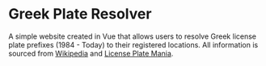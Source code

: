 # Greek Plate Resolver

A simple website created in Vue that allows users to resolve Greek license plate prefixes (1984 - Today) to their registered locations. All information is sourced from [Wikipedia](https://el.wikipedia.org/wiki/%CE%A0%CE%B9%CE%BD%CE%B1%CE%BA%CE%AF%CE%B4%CE%B5%CF%82_%CE%BA%CF%85%CE%BA%CE%BB%CE%BF%CF%86%CE%BF%CF%81%CE%AF%CE%B1%CF%82_%CE%BF%CF%87%CE%B7%CE%BC%CE%AC%CF%84%CF%89%CE%BD_%CF%84%CE%B7%CF%82_%CE%95%CE%BB%CE%BB%CE%AC%CE%B4%CE%B1%CF%82) and [License Plate Mania](https://licenseplatemania.com/landenpaginas/griekenland.htm).
